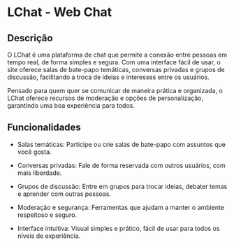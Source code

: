# LChat - Web Chat

## Descrição
O LChat é uma plataforma de chat que permite a conexão entre pessoas em tempo real, de forma simples e segura. Com uma interface fácil de usar, o site oferece salas de bate-papo temáticas, conversas privadas e grupos de discussão, facilitando a troca de ideias e interesses entre os usuários.

Pensado para quem quer se comunicar de maneira prática e organizada, o LChat oferece recursos de moderação e opções de personalização, garantindo uma boa experiência para todos.

## Funcionalidades

- Salas temáticas: Participe ou crie salas de bate-papo com assuntos que você gosta.

- Conversas privadas: Fale de forma reservada com outros usuários, com mais liberdade.

- Grupos de discussão: Entre em grupos para trocar ideias, debater temas e aprender com outras pessoas.

- Moderação e segurança: Ferramentas que ajudam a manter o ambiente respeitoso e seguro.

- Interface intuitiva: Visual simples e prático, fácil de usar para todos os níveis de experiência.




